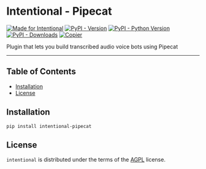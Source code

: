 # Intentional - Pipecat

[![Made for Intentional](https://img.shields.io/badge/made_for-intentional-blue)](https://intentional-ai.github.io/intentional/docs/home/)
[![PyPI - Version](https://img.shields.io/pypi/v/intentional-pipecat.svg)](https://pypi.org/project/intentional-pipecat)
[![PyPI - Python Version](https://img.shields.io/pypi/pyversions/intentional-pipecat.svg)](https://pypi.org/project/intentional-pipecat)
[![PyPI - Downloads](https://img.shields.io/pypi/dm/intentional-pipecat)](https://pypistats.org/packages/intentional-pipecat)
[![Copier](https://img.shields.io/endpoint?url=https://raw.githubusercontent.com/copier-org/copier/master/img/badge/badge-grayscale-inverted-border-orange.json)](https://github.com/copier-org/copier)

Plugin that lets you build transcribed audio voice bots using Pipecat

-----

## Table of Contents

- [Installation](#installation)
- [License](#license)

## Installation

```console
pip install intentional-pipecat
```

## License

`intentional` is distributed under the terms of the [AGPL](LICENSE.txt) license.
